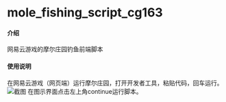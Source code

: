 # mole_fishing_script_cg163

#### 介绍
网易云游戏的摩尔庄园钓鱼前端脚本

#### 使用说明

在网易云游戏（网页端）运行摩尔庄园，打开开发者工具，粘贴代码，回车运行。
![截图](https://images.gitee.com/uploads/images/2021/0617/095938_8411f75b_8860065.jpeg "759D3269-D7D1-46BD-A162-D8B4200CD89B.jpeg")
在图示界面点击左上角continue运行脚本。
